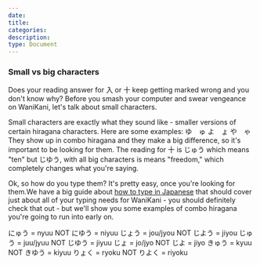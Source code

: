 ```yaml
---
date:
title:
categories:
description:
type: Document
---
```

### Small vs big characters

Does your reading answer for 入 or 十 keep getting marked wrong and you don't know why? Before you smash your computer and swear vengeance on WaniKani, let's talk about small characters.

Small characters are exactly what they sound like - smaller versions of certain hiragana characters. Here are some examples:
ゆ　ゅ
よ　ょ
や　ゃ
They show up in combo hiragana and they make a big difference, so it's important to be looking for them. The reading for 十 is じゅう which means "ten" but じゆう, with all big characters is means "freedom," which completely changes what you're saying.

Ok, so how do you type them? It's pretty easy, once you're looking for them.We have a big guide about [how to type in Japanese](https://www.tofugu.com/japanese/how-to-type-in-japanese/) that should cover just about all of your typing needs for WaniKani - you should definitely check that out - but we'll show you some examples of combo hiragana you're going to run into early on.


にゅう = nyuu  NOT にゆう = niyuu
じょう = jou/jyou  NOT じよう = jiyou
じゅう = juu/jyuu  NOT じゆう = jiyuu
じょ = jo/jyo NOT じよ = jiyo
きゅう = kyuu  NOT きゆう = kiyuu
りょく = ryoku NOT りよく = riyoku
